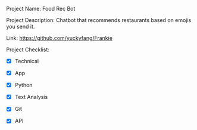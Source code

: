 Project Name: Food Rec Bot

Project Description: Chatbot that recommends restaurants based on emojis you send it.

Link: https://github.com/yuckyfang/Frankie

Project Checklist: 
- [x] Technical
- [x] App
- [x] Python
- [x] Text Analysis 
- [x] Git
- [x] API


